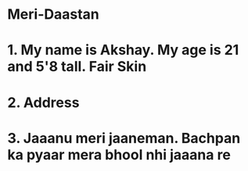 # Meri-Daastan

# 1. My name is Akshay. My age is 21 and 5'8 tall. Fair Skin

# 2. Address

# 3. Jaaanu meri jaaneman. Bachpan ka pyaar mera bhool nhi jaaana re
